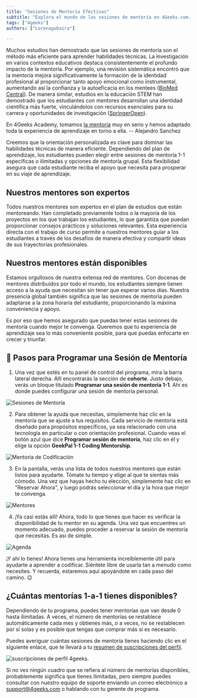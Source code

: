 ```yaml
---
title: "Sesiones de Mentoría Efectivas"
subtitle: "Explora el mundo de las sesiones de mentoría en 4Geeks.com. Eleva tu experiencia de aprendizaje conectándote con mentores experimentados de la industria."
tags: ["4geeks"]
authors: ["Lorenagubaira"]

---
```


Muchos estudios han demostrado que las sesiones de mentoría son el método más eficiente para aprender habilidades técnicas. La investigación en varios contextos educativos destaca consistentemente el profundo impacto de la mentoría. Por ejemplo, una revisión sistemática encontró que la mentoría mejora significativamente la formación de la identidad profesional al proporcionar tanto apoyo emocional como instrumental, aumentando así la confianza y la autoeficacia en los mentees​ ([BioMed Central](https://bmcmededuc.biomedcentral.com/articles/10.1186/s12909-022-03589-z))​. De manera similar, estudios en la educación STEM han demostrado que los estudiantes con mentores desarrollan una identidad científica más fuerte, vinculándolos con recursos esenciales para su carrera y oportunidades de investigación​ ([SpringerOpen](https://stemeducationjournal.springeropen.com/articles/10.1186/s40594-020-00242-3))​.

<quote>En 4Geeks Academy, tomamos [la mentoría](https://4geeks.com/mentorships) muy en serio y hemos adaptado toda la experiencia de aprendizaje en torno a ella.  -- Alejandro Sanchez</quote>

Creemos que la orientación personalizada es clave para dominar las habilidades técnicas de manera eficiente. Dependiendo del plan de aprendizaje, los estudiantes pueden elegir entre sesiones de mentoría 1-1 específicas o ilimitadas y opciones de mentoría grupal. Esta flexibilidad asegura que cada estudiante reciba el apoyo que necesita para prosperar en su viaje de aprendizaje.

## Nuestros mentores son expertos

Todos nuestros mentores son expertos en el plan de estudios que están mentoreando. Han completado previamente todos o la mayoría de los proyectos en los que trabajan los estudiantes, lo que garantiza que puedan proporcionar consejos prácticos y soluciones relevantes. Esta experiencia directa con el trabajo de curso permite a nuestros mentores guiar a los estudiantes a través de los desafíos de manera efectiva y compartir ideas de sus trayectorias profesionales.

## Nuestros mentores están disponibles

Estamos orgullosos de nuestra extensa red de mentores. Con docenas de mentores distribuidos por todo el mundo, los estudiantes siempre tienen acceso a la ayuda que necesitan sin tener que esperar varios días. Nuestra presencia global también significa que las sesiones de mentoría pueden adaptarse a la zona horaria del estudiante, proporcionando la máxima conveniencia y apoyo.

Es por eso que hemos asegurado que puedas tener estas sesiones de mentoría cuando mejor te convenga. Queremos que tu experiencia de aprendizaje sea lo más conveniente posible, para que puedas enfocarte en crecer y triunfar.

## 📆 Pasos para Programar una Sesión de Mentoría

1. Una vez que estés en tu panel de control del programa, mira la barra lateral derecha. Allí encontrarás la sección de **cohorte**. Justo debajo, verás un bloque titulado **Programar una sesión de mentoría 1-1**. Ahí es donde puedes configurar una sesión de mentoría personal.

![Sesiones de Mentoría](https://breathecode.herokuapp.com/v1/media/file/mentoring-sessions-png?raw=true)

2. Para obtener la ayuda que necesitas, simplemente haz clic en la mentoría que se ajuste a tus requisitos. Cada servicio de mentoría está diseñado para propósitos específicos, ya sea relacionado con una tecnología en particular o con orientación profesional. Cuando veas el botón azul que dice **Programar sesión de mentoría**, haz clic en él y elige la opción **GeekPal 1-1 Coding Mentorship**.

![Mentoría de Codificación](https://breathecode.herokuapp.com/v1/media/file/coding-mentorship-png?raw=true)

3. En la pantalla, verás una lista de todos nuestros mentores que están listos para ayudarte. Tómate tu tiempo y elige al que te sientas más cómodo. Una vez que hayas hecho tu elección, simplemente haz clic en "Reservar Ahora", y luego podrás seleccionar el día y la hora que mejor te convenga.

![Mentores](https://breathecode.herokuapp.com/v1/media/file/mentors-png?raw=true)

4. ¡Ya casi estás allí! Ahora, todo lo que tienes que hacer es verificar la disponibilidad de tu mentor en su agenda. Una vez que encuentres un momento adecuado, puedes proceder a reservar la sesión de mentoría que necesitas. Es así de simple.

![Agenda](https://breathecode.herokuapp.com/v1/media/file/agenda-png?raw=true)

¡Y ahí lo tienes! Ahora tienes una herramienta increíblemente útil para ayudarte a aprender a codificar. Siéntete libre de usarla tan a menudo como necesites. Y recuerda, estaremos aquí apoyándote en cada paso del camino. 😉

## ¿Cuántas mentorías 1-a-1 tienes disponibles?

Dependiendo de tu programa, puedes tener mentorías que van desde 0 hasta ilimitadas. A veces, el número de mentorías se restablece automáticamente cada mes y obtienes más, o a veces, no se restablecen por sí solas y es posible que tengas que comprar más si es necesario.

Puedes averiguar cuántas sesiones de mentoría tienes haciendo clic en el siguiente enlace, que te llevará a tu [resumen de suscripciones del perfil](https://4geeks.com/profile/subscriptions).

![suscripciones de perfil 4geeks](https://raw.githubusercontent.com/breatheco-de/knowledge-base/main/images/My%20Subscriptions.png).

Si no ves ningún cuadro que se refiera al número de mentorías disponibles, probablemente significa que tienes ilimitadas, pero siempre puedes consultar con nuestro equipo de soporte enviando un correo electrónico a support@4geeks.com o hablando con tu gerente de programa.

